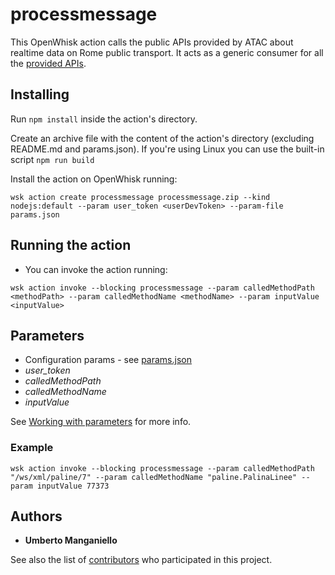 # processmessage
This OpenWhisk action calls the public APIs provided by ATAC about realtime data on Rome public transport. It acts as a generic consumer for all the [provided APIs](https://romamobilita.it/it/azienda/open-data/api-real-time).

## Installing
Run ```npm install``` inside the action's directory.

Create an archive file with the content of the action's directory (excluding README.md and params.json). If you're using Linux you can use the built-in script ```npm run build```

Install the action on OpenWhisk running:

```wsk action create processmessage processmessage.zip --kind nodejs:default --param user_token <userDevToken> --param-file params.json```

## Running the action
* You can invoke the action running: 

```wsk action invoke --blocking processmessage --param calledMethodPath <methodPath> --param calledMethodName <methodName> --param inputValue <inputValue>```

## Parameters
 * Configuration params - see [params.json](params.json)
 * *user_token*
 * *calledMethodPath*
 * *calledMethodName*
 * *inputValue*
 
 See [Working with parameters](https://github.com/apache/incubator-openwhisk/blob/master/docs/parameters.md) for more info.
 ### Example
 ```wsk action invoke --blocking processmessage --param calledMethodPath "/ws/xml/paline/7" --param calledMethodName "paline.PalinaLinee" --param inputValue 77373```
 
 ## Authors
 
 * **Umberto Manganiello**
 
 See also the list of [contributors](https://github.com/umanganiello/romecitybot/graphs/contributors) who participated in this project.